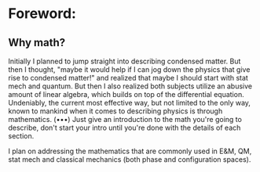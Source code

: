 # Foreword:

## Why math?
Initially I planned to jump straight into describing condensed matter. But then I thought, "maybe it would help if I can jog down the physics that give rise to condensed matter!" and realized that maybe I should start with stat mech and quantum. But then I also realized both subjects utilize an abusive amount of linear algebra, which builds on top of the differential equation. Undeniably, the current most effective way, but not limited to the only way, known to mankind when it comes to describing physics is through mathematics. (•••) Just give an introduction to the math you're going to describe, don't start your intro until you're done with the details of each section. 

I plan on addressing the mathematics that are commonly used in E&M, QM, stat mech and classical mechanics (both phase and configuration spaces). 
